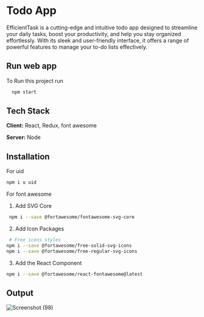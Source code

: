# Todo App

EfficientTask is a cutting-edge and intuitive todo app designed to streamline your daily tasks, boost your productivity, and help you stay organized effortlessly. With its sleek and user-friendly interface, it offers a range of powerful features to manage your to-do lists effectively.


## Run web app

To Run this project run

```bash
  npm start
```


## Tech Stack

**Client:** React, Redux, font awesome

**Server:** Node


## Installation

For uid

  ```bash
  npm i u uid
```  
For font awesome
1. Add SVG Core
 ```bash
  npm i --save @fortawesome/fontawesome-svg-core
```  
2. Add Icon Packages
 ```bash
  # Free icons styles
npm i --save @fortawesome/free-solid-svg-icons
npm i --save @fortawesome/free-regular-svg-icons
```  
3. Add the React Component
 ```bash
npm i --save @fortawesome/react-fontawesome@latest

```
## Output
![Screenshot (98)](https://github.com/likeCoder0/todo_app/assets/106910557/0c0ad8ee-3ee5-4250-8178-ff416cdab47b)

